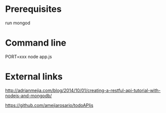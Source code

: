 # Prerequisites

run mongod

# Command line

PORT=xxx node app.js

# External links

http://adrianmejia.com/blog/2014/10/01/creating-a-restful-api-tutorial-with-nodejs-and-mongodb/

https://github.com/amejiarosario/todoAPIjs

